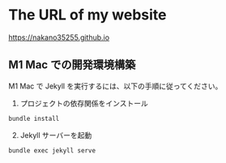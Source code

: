 # The URL of my website

https://nakano35255.github.io


## M1 Mac での開発環境構築

M1 Mac で Jekyll を実行するには、以下の手順に従ってください。

1. プロジェクトの依存関係をインストール

```sh
bundle install
```

2. Jekyll サーバーを起動

```sh
bundle exec jekyll serve
```